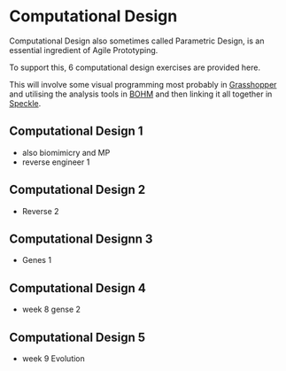 # Computational Design

Computational Design also sometimes called Parametric Design, is an essential ingredient of Agile Prototyping.

To support this, 6 computational design exercises are provided here.

This will involve some visual programming most probably in [Grasshopper] and utilising the analysis tools in [BOHM] and then linking it all together in [Speckle].

## Computational Design 1
* also biomimicry and MP
* reverse engineer 1

## Computational Design 2
* Reverse 2


## Computational Designn 3
* Genes 1

## Computational Design 4
* week 8 gense 2

## Computational Design 5
* week 9 Evolution

[Grasshopper]: /Agile/Concepts/Grasshopper
[BOHM]: /Agile/Concepts/BOHM
[Speckle]: /Agile/Concepts/Speckle
